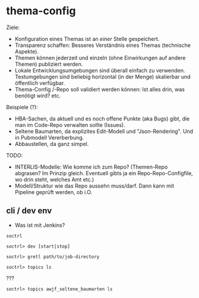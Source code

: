 # thema-config

Ziele:
- Konfiguration eines Themas ist an _einer_ Stelle gespeichert.
- Transparenz schaffen: Besseres Verständnis eines Themas (technische Aspekte).
- Themen können jederzeit und einzeln (ohne Einwirkungen auf andere Themen) publiziert werden.
- Lokale Entwicklungsumgebungen sind überall einfach zu verwenden. Testumgebungen sind beliebig horizontal (in der Menge) skalierbar und öffentlich verfügbar.
- Thema-Config /-Repo soll validiert werden können: Ist alles drin, was benötigt wird? etc.


Beispiele (?):
- HBA-Sachen, da aktuell und es noch offene Punkte (aka Bugs) gibt, die man im Code-Repo verwalten sollte (Issues).
- Seltene Baumarten, da explizites Edit-Modell und "Json-Rendering". Und in Pubmodell Vererberbung.
- Abbaustellen, da ganz simpel.

TODO:
- INTERLIS-Modelle: Wie komme ich zum Repo? (Themen-Repo abgrasen? Im Prinzip gleich. Eventuell gibts ja ein Repo-Repo-Configfile, wo drin steht, welches Amt etc.)
- Modell/Struktur wie das Repo aussehn muss/darf. Dann kann mit Pipeline geprüft werden, ob i.O.


## cli / dev env

- Was ist mit Jenkins?


```
soctrl
```


```
soctrl> dev [start|stop]
```


```
soctrl> gretl path/to/job-directory
```


```
soctrl> topics ls
```

???
```
soctrl> topics awjf_seltene_baumarten ls
```
